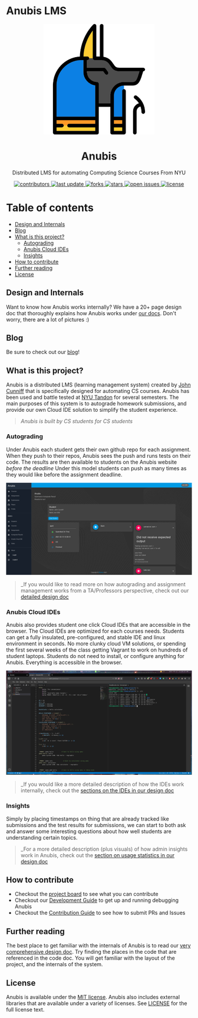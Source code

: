 # Anubis LMS

<p align="center">
  <a href="https://anubis.osiris.services/">
    <img
      alt="Anubis"
      src="https://raw.githubusercontent.com/AnubisLMS/Anubis/master/docs/design-tex/figures/anubis-icon-1.png"
      width="300"
    />
  </a>
</p>


<div align="center">
  <h1>Anubis</h1>
  
<p>
  Distributed LMS for automating Computing Science Courses From NYU  
</p>

<p>
  <a href="https://github.com/AnubisLMS/Anubis/graphs/contributors">
    <img src="https://img.shields.io/github/contributors/AnubisLMS/Anubis" alt="contributors" />
  </a>
  <a href="">
    <img src="https://img.shields.io/github/last-commit/AnubisLMS/Anubis" alt="last update" />
  </a>
  <a href="https://github.com/Louis3797/AnubisLMS/Anubis">
    <img src="https://img.shields.io/github/forks/AnubisLMS/Anubis" alt="forks" />
  </a>
  <a href="https://github.com/AnubisLMS/Anubis/stargazers">
    <img src="https://img.shields.io/github/stars/AnubisLMS/Anubis" alt="stars" />
  </a>
  <a href="https://github.com/AnubisLMS/Anubis/issues/">
    <img src="https://img.shields.io/github/issues/AnubisLMS/Anubis" alt="open issues" />
  </a>
  <a href="https://github.com/AnubisLMS/Anubis/blob/master/LICENSE">
    <img src="https://img.shields.io/github/license/AnubisLMS/Anubis.svg" alt="license" />
  </a>
</p>
  
</div>

# Table of contents

* [Design and Internals](#design-and-internals)
* [Blog](#blog)
* [What is this project?](#what-is-this-project?)
  * [Autograding](#autograding)
  * [Anubis Cloud IDEs](#anubis-cloud-ides)
  * [Insights](#insights)
* [How to contribute](#how-to-contribute)
* [Further reading](#further-reading)
* [License](#license)


## Design and Internals 

Want to know how Anubis works internally? We have a 20+ page design doc that thoroughly explains how Anubis works 
under [our docs](./docs). Don't worry, there are a lot of pictures :)

## Blog

Be sure to check out our [blog](https://anubis.osiris.services/blog)!

## What is this project?

Anubis is a distributed LMS (learning management system) created by [John Cunniff](https://github.com/wabscale) that 
is specifically designed for automating CS courses. Anubis has been used and battle tested at [NYU Tandon](https://engineering.nyu.edu/)
for several semesters. The main purposes of this system is to autograde homework submissions, and provide our own Cloud IDE solution to 
simplify the student experience.

> _Anubis is built by CS students for CS students_

### Autograding

Under Anubis each student gets their own github repo for each assignment. When they push to their repos, Anubis sees the
push and runs tests on their code. The results are then available to students on the Anubis website _before the deadline_
Under this model students can push as many times as they would like before the assignment deadline.

![alt docs/img/autograde-results.png](docs/design-tex/figures/autograde-results.png)

> _If you would like to read more on how autograding and assignment management works from a TA/Professors
> perspective, check out our [detailed design doc](docs/README.md)

### Anubis Cloud IDEs

Anubis also provides student one click Cloud IDEs that are accessible in the browser. The Cloud IDEs are optimized for
each courses needs. Students can get a fully insulated, pre-configured, and stable IDE and linux environment in seconds.
No more clunky cloud VM solutions, or spending the first several weeks of the class getting Vagrant to work on hundreds
of student laptops. Students do not need to install, or configure anything for Anubis. Everything is accessible in 
the browser.

![alt docs/img/theia-fullscreen.png](docs/design-tex/figures/theia-fullscreen.png)

> _If you would like a more detailed description of how the IDEs work internally, check out the 
> [sections on the IDEs in our design doc](docs/README.md)

### Insights

Simply by placing timestamps on thing that are already tracked like submissions and the test results for submissions, 
we can start to both ask and answer some interesting questions about how well students are understanding certain topics.

> _For a more detailed description (plus visuals) of how admin insights work in Anubis, check out
> the [section on usage statistics in our design doc](/docs/README.md)


## How to contribute

- Checkout the [project board](https://github.com/AnubisLMS/Anubis/projects/1) to see what you can 
contribute
- Checkout our [Development Guide](./docs/development_guide.md) to get up and running debugging Anubis
- Checkout the [Contribution Guide](./.github/CONTRIBUTING.md) to see how to submit PRs and Issues


## Further reading

The best place to get familiar with the internals of Anubis is to read our 
[very comprehensive design doc](docs/README.md). Try finding the places in the code that are referenced in the code doc.
You will get familiar with the layout of the project, and the internals of the system.

## License

Anubis is available under the [MIT license](https://opensource.org/licenses/MIT). Anubis also includes external 
libraries that are available under a variety of licenses. See [LICENSE](./LICENSE) for the full license text.

